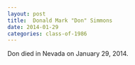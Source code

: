 ```yaml
---
layout: post
title:  Donald Mark "Don" Simmons
date: 2014-01-29
categories: class-of-1986
---
```


Don died in Nevada on January 29, 2014.


